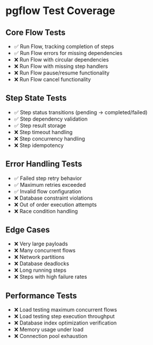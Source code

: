 # pgflow Test Coverage

## Core Flow Tests

- ✅ Run Flow, tracking completion of steps
- ✅ Run Flow errors for missing dependencies
- ❌ Run Flow with circular dependencies
- ❌ Run Flow with missing step handlers
- ❌ Run Flow pause/resume functionality
- ❌ Run Flow cancel functionality

## Step State Tests

- ✅ Step status transitions (pending -> completed/failed)
- ✅ Step dependency validation
- ✅ Step result storage
- ❌ Step timeout handling
- ❌ Step concurrency handling
- ❌ Step idempotency

## Error Handling Tests

- ✅ Failed step retry behavior
- ✅ Maximum retries exceeded
- ✅ Invalid flow configuration
- ❌ Database constraint violations
- ❌ Out of order execution attempts
- ❌ Race condition handling

## Edge Cases

- ❌ Very large payloads
- ❌ Many concurrent flows
- ❌ Network partitions
- ❌ Database deadlocks
- ❌ Long running steps
- ❌ Steps with high failure rates

## Performance Tests

- ❌ Load testing maximum concurrent flows
- ❌ Load testing step execution throughput
- ❌ Database index optimization verification
- ❌ Memory usage under load
- ❌ Connection pool exhaustion
